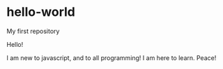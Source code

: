# hello-world
My first repository

Hello!

I am new to javascript, and to all programming! I am here to learn. Peace!
